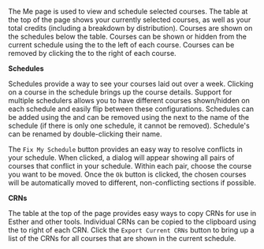 The Me page is used to view and schedule selected courses. The table at the top of the page shows your currently selected courses, as well as your total credits (including a breakdown by distribution). Courses are shown on the schedules below the table. Courses can be shown or hidden from the current schedule using the <span class='glyphicon glyphicon-eye-open'></span> to the left of each course. Courses can be removed by clicking the <span class='glyphicon glyphicon-remove'></span> to the right of each course.

__Schedules__

Schedules provide a way to see your courses laid out over a week. Clicking on a course in the schedule brings up the course details. Support for multiple schedulers allows you to have different courses shown/hidden on each schedule and easily flip between these configurations. Schedules can be added using the <span class='glyphicon glyphicon-plus'></span> and can be removed using the <span class='glyphicon glyphicon-remove'></span> next to the name of the schedule (if there is only one schedule, it cannot be removed). Schedule's can be renamed by double-clicking their name.

The `Fix My Schedule` button provides an easy way to resolve conflicts in your schedule. When clicked, a dialog will appear showing all pairs of courses that conflict in your schedule. Within each pair, choose the course you want to be moved. Once the `Ok` button is clicked, the chosen courses will be automatically moved to different, non-conflicting sections if possible.

__CRNs__

The table at the top of the page provides easy ways to copy CRNs for use in Esther and other tools. Individual CRNs can be copied to the clipboard using the <span class='glyphicon glyphicon-paperclip'></span> to right of each CRN. Click the `Export Current CRNs` button to bring up a list of the CRNs for all courses that are shown in the current schedule.
